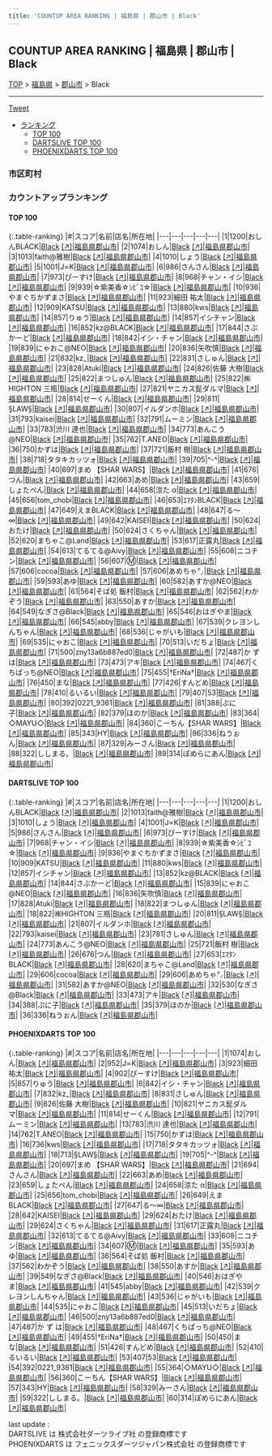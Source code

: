 ```yaml
---
title: 'COUNTUP AREA RANKING | 福島県 | 郡山市 | Black'
---
```

## COUNTUP AREA RANKING | 福島県 | 郡山市 | Black

[TOP](/darts/rank/) > [福島県](/darts/rank/福島県/) > [郡山市](/darts/rank/福島県/郡山市/) > Black

___

<a href="https://twitter.com/share?ref_src=twsrc%5Etfw" data-text="COUNTUP AREA RANKING | 福島県郡山市Black" class="twitter-share-button" data-hashtags="DARTSLIVE,PHOENIXDARTS,darts,ダーツ" data-show-count="false">Tweet</a>

* [ランキング](#カウントアップランキング)
    * [TOP 100](#top-100)
    * [DARTSLIVE TOP 100](#dartslive-top-100)
    * [PHOENIXDARTS TOP 100](#phoenixdarts-top-100)

### 市区町村

<ul>

</ul>

### カウントアップランキング

#### TOP 100



{:.table-ranking}
|#|スコア|名前|店名|所在地|
|---|---|---|---|---|
|1|1200|<span class="rank-name-dl">おしんBLACK</span>|<a href="/darts/rank/shops/2e30e6fa128e9e860d9b047a20a7ba1e.html">Black</a> <a href="https://search.dartslive.com/jp/shop/2e30e6fa128e9e860d9b047a20a7ba1e">[↗]</a>|<a href="/darts/rank/福島県/郡山市">福島県郡山市</a>|
|2|1074|<span class="rank-name-pd">おしん</span>|<a href="/darts/rank/shops/93611.html">Black</a> <a href="https://vs.phoenixdarts.com/jp/shop/shopDetailInfo/s_93611?s_seq=93611">[↗]</a>|<a href="/darts/rank/福島県/郡山市">福島県郡山市</a>|
|3|1013|<span class="rank-name-dl">faith@雅樹</span>|<a href="/darts/rank/shops/2e30e6fa128e9e860d9b047a20a7ba1e.html">Black</a> <a href="https://search.dartslive.com/jp/shop/2e30e6fa128e9e860d9b047a20a7ba1e">[↗]</a>|<a href="/darts/rank/福島県/郡山市">福島県郡山市</a>|
|4|1010|<span class="rank-name-dl">しょう</span>|<a href="/darts/rank/shops/2e30e6fa128e9e860d9b047a20a7ba1e.html">Black</a> <a href="https://search.dartslive.com/jp/shop/2e30e6fa128e9e860d9b047a20a7ba1e">[↗]</a>|<a href="/darts/rank/福島県/郡山市">福島県郡山市</a>|
|5|1001|<span class="rank-name-dl">J∝K</span>|<a href="/darts/rank/shops/2e30e6fa128e9e860d9b047a20a7ba1e.html">Black</a> <a href="https://search.dartslive.com/jp/shop/2e30e6fa128e9e860d9b047a20a7ba1e">[↗]</a>|<a href="/darts/rank/福島県/郡山市">福島県郡山市</a>|
|6|986|<span class="rank-name-dl">さんさん</span>|<a href="/darts/rank/shops/2e30e6fa128e9e860d9b047a20a7ba1e.html">Black</a> <a href="https://search.dartslive.com/jp/shop/2e30e6fa128e9e860d9b047a20a7ba1e">[↗]</a>|<a href="/darts/rank/福島県/郡山市">福島県郡山市</a>|
|7|973|<span class="rank-name-dl">ぴーすけ</span>|<a href="/darts/rank/shops/2e30e6fa128e9e860d9b047a20a7ba1e.html">Black</a> <a href="https://search.dartslive.com/jp/shop/2e30e6fa128e9e860d9b047a20a7ba1e">[↗]</a>|<a href="/darts/rank/福島県/郡山市">福島県郡山市</a>|
|8|968|<span class="rank-name-dl">チャン・イシ</span>|<a href="/darts/rank/shops/2e30e6fa128e9e860d9b047a20a7ba1e.html">Black</a> <a href="https://search.dartslive.com/jp/shop/2e30e6fa128e9e860d9b047a20a7ba1e">[↗]</a>|<a href="/darts/rank/福島県/郡山市">福島県郡山市</a>|
|9|939|<span class="rank-name-dl">☆紫美香☆ｼﾋﾞｺ☆</span>|<a href="/darts/rank/shops/2e30e6fa128e9e860d9b047a20a7ba1e.html">Black</a> <a href="https://search.dartslive.com/jp/shop/2e30e6fa128e9e860d9b047a20a7ba1e">[↗]</a>|<a href="/darts/rank/福島県/郡山市">福島県郡山市</a>|
|10|936|<span class="rank-name-dl">やまぐちかずまさ</span>|<a href="/darts/rank/shops/2e30e6fa128e9e860d9b047a20a7ba1e.html">Black</a> <a href="https://search.dartslive.com/jp/shop/2e30e6fa128e9e860d9b047a20a7ba1e">[↗]</a>|<a href="/darts/rank/福島県/郡山市">福島県郡山市</a>|
|11|923|<span class="rank-name-pd"><span class="pro-icon-pd"></span>細田 祐太</span>|<a href="/darts/rank/shops/93611.html">Black</a> <a href="https://vs.phoenixdarts.com/jp/shop/shopDetailInfo/s_93611?s_seq=93611">[↗]</a>|<a href="/darts/rank/福島県/郡山市">福島県郡山市</a>|
|12|909|<span class="rank-name-dl">KATSU</span>|<a href="/darts/rank/shops/2e30e6fa128e9e860d9b047a20a7ba1e.html">Black</a> <a href="https://search.dartslive.com/jp/shop/2e30e6fa128e9e860d9b047a20a7ba1e">[↗]</a>|<a href="/darts/rank/福島県/郡山市">福島県郡山市</a>|
|13|880|<span class="rank-name-dl">kws</span>|<a href="/darts/rank/shops/2e30e6fa128e9e860d9b047a20a7ba1e.html">Black</a> <a href="https://search.dartslive.com/jp/shop/2e30e6fa128e9e860d9b047a20a7ba1e">[↗]</a>|<a href="/darts/rank/福島県/郡山市">福島県郡山市</a>|
|14|857|<span class="rank-name-pd">りゅう</span>|<a href="/darts/rank/shops/93611.html">Black</a> <a href="https://vs.phoenixdarts.com/jp/shop/shopDetailInfo/s_93611?s_seq=93611">[↗]</a>|<a href="/darts/rank/福島県/郡山市">福島県郡山市</a>|
|14|857|<span class="rank-name-dl">イシチャン</span>|<a href="/darts/rank/shops/2e30e6fa128e9e860d9b047a20a7ba1e.html">Black</a> <a href="https://search.dartslive.com/jp/shop/2e30e6fa128e9e860d9b047a20a7ba1e">[↗]</a>|<a href="/darts/rank/福島県/郡山市">福島県郡山市</a>|
|16|852|<span class="rank-name-dl">kz@BLACK</span>|<a href="/darts/rank/shops/2e30e6fa128e9e860d9b047a20a7ba1e.html">Black</a> <a href="https://search.dartslive.com/jp/shop/2e30e6fa128e9e860d9b047a20a7ba1e">[↗]</a>|<a href="/darts/rank/福島県/郡山市">福島県郡山市</a>|
|17|844|<span class="rank-name-dl">さぶかーど</span>|<a href="/darts/rank/shops/2e30e6fa128e9e860d9b047a20a7ba1e.html">Black</a> <a href="https://search.dartslive.com/jp/shop/2e30e6fa128e9e860d9b047a20a7ba1e">[↗]</a>|<a href="/darts/rank/福島県/郡山市">福島県郡山市</a>|
|18|842|<span class="rank-name-pd">イシ・チャン</span>|<a href="/darts/rank/shops/93611.html">Black</a> <a href="https://vs.phoenixdarts.com/jp/shop/shopDetailInfo/s_93611?s_seq=93611">[↗]</a>|<a href="/darts/rank/福島県/郡山市">福島県郡山市</a>|
|19|839|<span class="rank-name-dl">にゃおこ@NEO</span>|<a href="/darts/rank/shops/2e30e6fa128e9e860d9b047a20a7ba1e.html">Black</a> <a href="https://search.dartslive.com/jp/shop/2e30e6fa128e9e860d9b047a20a7ba1e">[↗]</a>|<a href="/darts/rank/福島県/郡山市">福島県郡山市</a>|
|20|836|<span class="rank-name-dl">矢吹慎</span>|<a href="/darts/rank/shops/2e30e6fa128e9e860d9b047a20a7ba1e.html">Black</a> <a href="https://search.dartslive.com/jp/shop/2e30e6fa128e9e860d9b047a20a7ba1e">[↗]</a>|<a href="/darts/rank/福島県/郡山市">福島県郡山市</a>|
|21|832|<span class="rank-name-pd">kz_</span>|<a href="/darts/rank/shops/93611.html">Black</a> <a href="https://vs.phoenixdarts.com/jp/shop/shopDetailInfo/s_93611?s_seq=93611">[↗]</a>|<a href="/darts/rank/福島県/郡山市">福島県郡山市</a>|
|22|831|<span class="rank-name-pd">さしゅん</span>|<a href="/darts/rank/shops/93611.html">Black</a> <a href="https://vs.phoenixdarts.com/jp/shop/shopDetailInfo/s_93611?s_seq=93611">[↗]</a>|<a href="/darts/rank/福島県/郡山市">福島県郡山市</a>|
|23|828|<span class="rank-name-dl">Atuki</span>|<a href="/darts/rank/shops/2e30e6fa128e9e860d9b047a20a7ba1e.html">Black</a> <a href="https://search.dartslive.com/jp/shop/2e30e6fa128e9e860d9b047a20a7ba1e">[↗]</a>|<a href="/darts/rank/福島県/郡山市">福島県郡山市</a>|
|24|826|<span class="rank-name-pd"><span class="pro-icon-pd"></span>佐藤 大樹</span>|<a href="/darts/rank/shops/93611.html">Black</a> <a href="https://vs.phoenixdarts.com/jp/shop/shopDetailInfo/s_93611?s_seq=93611">[↗]</a>|<a href="/darts/rank/福島県/郡山市">福島県郡山市</a>|
|25|822|<span class="rank-name-dl">まつしゅん</span>|<a href="/darts/rank/shops/2e30e6fa128e9e860d9b047a20a7ba1e.html">Black</a> <a href="https://search.dartslive.com/jp/shop/2e30e6fa128e9e860d9b047a20a7ba1e">[↗]</a>|<a href="/darts/rank/福島県/郡山市">福島県郡山市</a>|
|25|822|<span class="rank-name-dl">㈱HIGHTON 三瓶</span>|<a href="/darts/rank/shops/2e30e6fa128e9e860d9b047a20a7ba1e.html">Black</a> <a href="https://search.dartslive.com/jp/shop/2e30e6fa128e9e860d9b047a20a7ba1e">[↗]</a>|<a href="/darts/rank/福島県/郡山市">福島県郡山市</a>|
|27|821|<span class="rank-name-pd">ヤニカス髭ダルマ</span>|<a href="/darts/rank/shops/93611.html">Black</a> <a href="https://vs.phoenixdarts.com/jp/shop/shopDetailInfo/s_93611?s_seq=93611">[↗]</a>|<a href="/darts/rank/福島県/郡山市">福島県郡山市</a>|
|28|814|<span class="rank-name-pd">せーくん</span>|<a href="/darts/rank/shops/93611.html">Black</a> <a href="https://vs.phoenixdarts.com/jp/shop/shopDetailInfo/s_93611?s_seq=93611">[↗]</a>|<a href="/darts/rank/福島県/郡山市">福島県郡山市</a>|
|29|811|<span class="rank-name-dl">§LAW§</span>|<a href="/darts/rank/shops/2e30e6fa128e9e860d9b047a20a7ba1e.html">Black</a> <a href="https://search.dartslive.com/jp/shop/2e30e6fa128e9e860d9b047a20a7ba1e">[↗]</a>|<a href="/darts/rank/福島県/郡山市">福島県郡山市</a>|
|30|807|<span class="rank-name-dl">イルダンホ</span>|<a href="/darts/rank/shops/2e30e6fa128e9e860d9b047a20a7ba1e.html">Black</a> <a href="https://search.dartslive.com/jp/shop/2e30e6fa128e9e860d9b047a20a7ba1e">[↗]</a>|<a href="/darts/rank/福島県/郡山市">福島県郡山市</a>|
|31|793|<span class="rank-name-dl">kaisei</span>|<a href="/darts/rank/shops/2e30e6fa128e9e860d9b047a20a7ba1e.html">Black</a> <a href="https://search.dartslive.com/jp/shop/2e30e6fa128e9e860d9b047a20a7ba1e">[↗]</a>|<a href="/darts/rank/福島県/郡山市">福島県郡山市</a>|
|32|791|<span class="rank-name-pd">ムーミン</span>|<a href="/darts/rank/shops/93611.html">Black</a> <a href="https://vs.phoenixdarts.com/jp/shop/shopDetailInfo/s_93611?s_seq=93611">[↗]</a>|<a href="/darts/rank/福島県/郡山市">福島県郡山市</a>|
|33|783|<span class="rank-name-pd"><span class="pro-icon-pd"></span>渋川 達也</span>|<a href="/darts/rank/shops/93611.html">Black</a> <a href="https://vs.phoenixdarts.com/jp/shop/shopDetailInfo/s_93611?s_seq=93611">[↗]</a>|<a href="/darts/rank/福島県/郡山市">福島県郡山市</a>|
|34|773|<span class="rank-name-dl">あんこう@NEO</span>|<a href="/darts/rank/shops/2e30e6fa128e9e860d9b047a20a7ba1e.html">Black</a> <a href="https://search.dartslive.com/jp/shop/2e30e6fa128e9e860d9b047a20a7ba1e">[↗]</a>|<a href="/darts/rank/福島県/郡山市">福島県郡山市</a>|
|35|762|<span class="rank-name-pd">T.ANEO</span>|<a href="/darts/rank/shops/93611.html">Black</a> <a href="https://vs.phoenixdarts.com/jp/shop/shopDetailInfo/s_93611?s_seq=93611">[↗]</a>|<a href="/darts/rank/福島県/郡山市">福島県郡山市</a>|
|36|750|<span class="rank-name-pd">かずは</span>|<a href="/darts/rank/shops/93611.html">Black</a> <a href="https://vs.phoenixdarts.com/jp/shop/shopDetailInfo/s_93611?s_seq=93611">[↗]</a>|<a href="/darts/rank/福島県/郡山市">福島県郡山市</a>|
|37|721|<span class="rank-name-dl">飯村 樹</span>|<a href="/darts/rank/shops/2e30e6fa128e9e860d9b047a20a7ba1e.html">Black</a> <a href="https://search.dartslive.com/jp/shop/2e30e6fa128e9e860d9b047a20a7ba1e">[↗]</a>|<a href="/darts/rank/福島県/郡山市">福島県郡山市</a>|
|38|718|<span class="rank-name-pd">タタキカッツォ</span>|<a href="/darts/rank/shops/93611.html">Black</a> <a href="https://vs.phoenixdarts.com/jp/shop/shopDetailInfo/s_93611?s_seq=93611">[↗]</a>|<a href="/darts/rank/福島県/郡山市">福島県郡山市</a>|
|39|705|<span class="rank-name-pd">^-^</span>|<a href="/darts/rank/shops/93611.html">Black</a> <a href="https://vs.phoenixdarts.com/jp/shop/shopDetailInfo/s_93611?s_seq=93611">[↗]</a>|<a href="/darts/rank/福島県/郡山市">福島県郡山市</a>|
|40|697|<span class="rank-name-pd">まめ 【SHAR WARS】</span>|<a href="/darts/rank/shops/93611.html">Black</a> <a href="https://vs.phoenixdarts.com/jp/shop/shopDetailInfo/s_93611?s_seq=93611">[↗]</a>|<a href="/darts/rank/福島県/郡山市">福島県郡山市</a>|
|41|676|<span class="rank-name-dl">つん</span>|<a href="/darts/rank/shops/2e30e6fa128e9e860d9b047a20a7ba1e.html">Black</a> <a href="https://search.dartslive.com/jp/shop/2e30e6fa128e9e860d9b047a20a7ba1e">[↗]</a>|<a href="/darts/rank/福島県/郡山市">福島県郡山市</a>|
|42|663|<span class="rank-name-pd">あめ</span>|<a href="/darts/rank/shops/93611.html">Black</a> <a href="https://vs.phoenixdarts.com/jp/shop/shopDetailInfo/s_93611?s_seq=93611">[↗]</a>|<a href="/darts/rank/福島県/郡山市">福島県郡山市</a>|
|43|659|<span class="rank-name-pd">しょたぺん</span>|<a href="/darts/rank/shops/93611.html">Black</a> <a href="https://vs.phoenixdarts.com/jp/shop/shopDetailInfo/s_93611?s_seq=93611">[↗]</a>|<a href="/darts/rank/福島県/郡山市">福島県郡山市</a>|
|44|658|<span class="rank-name-pd">涼た α</span>|<a href="/darts/rank/shops/93611.html">Black</a> <a href="https://vs.phoenixdarts.com/jp/shop/shopDetailInfo/s_93611?s_seq=93611">[↗]</a>|<a href="/darts/rank/福島県/郡山市">福島県郡山市</a>|
|45|656|<span class="rank-name-pd">tom_chobi</span>|<a href="/darts/rank/shops/93611.html">Black</a> <a href="https://vs.phoenixdarts.com/jp/shop/shopDetailInfo/s_93611?s_seq=93611">[↗]</a>|<a href="/darts/rank/福島県/郡山市">福島県郡山市</a>|
|46|653|<span class="rank-name-dl">ｴﾏﾀﾝBLACK</span>|<a href="/darts/rank/shops/2e30e6fa128e9e860d9b047a20a7ba1e.html">Black</a> <a href="https://search.dartslive.com/jp/shop/2e30e6fa128e9e860d9b047a20a7ba1e">[↗]</a>|<a href="/darts/rank/福島県/郡山市">福島県郡山市</a>|
|47|649|<span class="rank-name-pd">えまBLACK</span>|<a href="/darts/rank/shops/93611.html">Black</a> <a href="https://vs.phoenixdarts.com/jp/shop/shopDetailInfo/s_93611?s_seq=93611">[↗]</a>|<a href="/darts/rank/福島県/郡山市">福島県郡山市</a>|
|48|647|<span class="rank-name-pd">る～∞</span>|<a href="/darts/rank/shops/93611.html">Black</a> <a href="https://vs.phoenixdarts.com/jp/shop/shopDetailInfo/s_93611?s_seq=93611">[↗]</a>|<a href="/darts/rank/福島県/郡山市">福島県郡山市</a>|
|49|642|<span class="rank-name-pd">KAISEI</span>|<a href="/darts/rank/shops/93611.html">Black</a> <a href="https://vs.phoenixdarts.com/jp/shop/shopDetailInfo/s_93611?s_seq=93611">[↗]</a>|<a href="/darts/rank/福島県/郡山市">福島県郡山市</a>|
|50|624|<span class="rank-name-pd">おたけ</span>|<a href="/darts/rank/shops/93611.html">Black</a> <a href="https://vs.phoenixdarts.com/jp/shop/shopDetailInfo/s_93611?s_seq=93611">[↗]</a>|<a href="/darts/rank/福島県/郡山市">福島県郡山市</a>|
|50|624|<span class="rank-name-pd">さくちゃん</span>|<a href="/darts/rank/shops/93611.html">Black</a> <a href="https://vs.phoenixdarts.com/jp/shop/shopDetailInfo/s_93611?s_seq=93611">[↗]</a>|<a href="/darts/rank/福島県/郡山市">福島県郡山市</a>|
|52|620|<span class="rank-name-dl">まちゃこ@Land</span>|<a href="/darts/rank/shops/2e30e6fa128e9e860d9b047a20a7ba1e.html">Black</a> <a href="https://search.dartslive.com/jp/shop/2e30e6fa128e9e860d9b047a20a7ba1e">[↗]</a>|<a href="/darts/rank/福島県/郡山市">福島県郡山市</a>|
|53|617|<span class="rank-name-pd">正露丸</span>|<a href="/darts/rank/shops/93611.html">Black</a> <a href="https://vs.phoenixdarts.com/jp/shop/shopDetailInfo/s_93611?s_seq=93611">[↗]</a>|<a href="/darts/rank/福島県/郡山市">福島県郡山市</a>|
|54|613|<span class="rank-name-pd">てるてる@Aivy</span>|<a href="/darts/rank/shops/93611.html">Black</a> <a href="https://vs.phoenixdarts.com/jp/shop/shopDetailInfo/s_93611?s_seq=93611">[↗]</a>|<a href="/darts/rank/福島県/郡山市">福島県郡山市</a>|
|55|608|<span class="rank-name-pd">ニコチン</span>|<a href="/darts/rank/shops/93611.html">Black</a> <a href="https://vs.phoenixdarts.com/jp/shop/shopDetailInfo/s_93611?s_seq=93611">[↗]</a>|<a href="/darts/rank/福島県/郡山市">福島県郡山市</a>|
|56|607|<span class="rank-name-pd">Ⓜ︎</span>|<a href="/darts/rank/shops/93611.html">Black</a> <a href="https://vs.phoenixdarts.com/jp/shop/shopDetailInfo/s_93611?s_seq=93611">[↗]</a>|<a href="/darts/rank/福島県/郡山市">福島県郡山市</a>|
|57|606|<span class="rank-name-dl">cocoa</span>|<a href="/darts/rank/shops/2e30e6fa128e9e860d9b047a20a7ba1e.html">Black</a> <a href="https://search.dartslive.com/jp/shop/2e30e6fa128e9e860d9b047a20a7ba1e">[↗]</a>|<a href="/darts/rank/福島県/郡山市">福島県郡山市</a>|
|57|606|<span class="rank-name-dl">あめちゃ㌨</span>|<a href="/darts/rank/shops/2e30e6fa128e9e860d9b047a20a7ba1e.html">Black</a> <a href="https://search.dartslive.com/jp/shop/2e30e6fa128e9e860d9b047a20a7ba1e">[↗]</a>|<a href="/darts/rank/福島県/郡山市">福島県郡山市</a>|
|59|593|<span class="rank-name-pd">あゆ</span>|<a href="/darts/rank/shops/93611.html">Black</a> <a href="https://vs.phoenixdarts.com/jp/shop/shopDetailInfo/s_93611?s_seq=93611">[↗]</a>|<a href="/darts/rank/福島県/郡山市">福島県郡山市</a>|
|60|582|<span class="rank-name-dl">あすか@NEO</span>|<a href="/darts/rank/shops/2e30e6fa128e9e860d9b047a20a7ba1e.html">Black</a> <a href="https://search.dartslive.com/jp/shop/2e30e6fa128e9e860d9b047a20a7ba1e">[↗]</a>|<a href="/darts/rank/福島県/郡山市">福島県郡山市</a>|
|61|564|<span class="rank-name-pd">そば処 飯村</span>|<a href="/darts/rank/shops/93611.html">Black</a> <a href="https://vs.phoenixdarts.com/jp/shop/shopDetailInfo/s_93611?s_seq=93611">[↗]</a>|<a href="/darts/rank/福島県/郡山市">福島県郡山市</a>|
|62|562|<span class="rank-name-pd">わかぞう</span>|<a href="/darts/rank/shops/93611.html">Black</a> <a href="https://vs.phoenixdarts.com/jp/shop/shopDetailInfo/s_93611?s_seq=93611">[↗]</a>|<a href="/darts/rank/福島県/郡山市">福島県郡山市</a>|
|63|550|<span class="rank-name-pd">あすか</span>|<a href="/darts/rank/shops/93611.html">Black</a> <a href="https://vs.phoenixdarts.com/jp/shop/shopDetailInfo/s_93611?s_seq=93611">[↗]</a>|<a href="/darts/rank/福島県/郡山市">福島県郡山市</a>|
|64|549|<span class="rank-name-pd">なぎさ@Black</span>|<a href="/darts/rank/shops/93611.html">Black</a> <a href="https://vs.phoenixdarts.com/jp/shop/shopDetailInfo/s_93611?s_seq=93611">[↗]</a>|<a href="/darts/rank/福島県/郡山市">福島県郡山市</a>|
|65|546|<span class="rank-name-pd">おはぎやま</span>|<a href="/darts/rank/shops/93611.html">Black</a> <a href="https://vs.phoenixdarts.com/jp/shop/shopDetailInfo/s_93611?s_seq=93611">[↗]</a>|<a href="/darts/rank/福島県/郡山市">福島県郡山市</a>|
|66|545|<span class="rank-name-pd">abby</span>|<a href="/darts/rank/shops/93611.html">Black</a> <a href="https://vs.phoenixdarts.com/jp/shop/shopDetailInfo/s_93611?s_seq=93611">[↗]</a>|<a href="/darts/rank/福島県/郡山市">福島県郡山市</a>|
|67|539|<span class="rank-name-pd">クレヨンしんちゃん</span>|<a href="/darts/rank/shops/93611.html">Black</a> <a href="https://vs.phoenixdarts.com/jp/shop/shopDetailInfo/s_93611?s_seq=93611">[↗]</a>|<a href="/darts/rank/福島県/郡山市">福島県郡山市</a>|
|68|536|<span class="rank-name-pd">じゃがいも</span>|<a href="/darts/rank/shops/93611.html">Black</a> <a href="https://vs.phoenixdarts.com/jp/shop/shopDetailInfo/s_93611?s_seq=93611">[↗]</a>|<a href="/darts/rank/福島県/郡山市">福島県郡山市</a>|
|69|535|<span class="rank-name-pd">にゃおこ</span>|<a href="/darts/rank/shops/93611.html">Black</a> <a href="https://vs.phoenixdarts.com/jp/shop/shopDetailInfo/s_93611?s_seq=93611">[↗]</a>|<a href="/darts/rank/福島県/郡山市">福島県郡山市</a>|
|70|513|<span class="rank-name-pd">いだちょ</span>|<a href="/darts/rank/shops/93611.html">Black</a> <a href="https://vs.phoenixdarts.com/jp/shop/shopDetailInfo/s_93611?s_seq=93611">[↗]</a>|<a href="/darts/rank/福島県/郡山市">福島県郡山市</a>|
|71|500|<span class="rank-name-pd">zny13a6b887ed0</span>|<a href="/darts/rank/shops/93611.html">Black</a> <a href="https://vs.phoenixdarts.com/jp/shop/shopDetailInfo/s_93611?s_seq=93611">[↗]</a>|<a href="/darts/rank/福島県/郡山市">福島県郡山市</a>|
|72|487|<span class="rank-name-pd">か ず は</span>|<a href="/darts/rank/shops/93611.html">Black</a> <a href="https://vs.phoenixdarts.com/jp/shop/shopDetailInfo/s_93611?s_seq=93611">[↗]</a>|<a href="/darts/rank/福島県/郡山市">福島県郡山市</a>|
|73|473|<span class="rank-name-dl">アキ</span>|<a href="/darts/rank/shops/2e30e6fa128e9e860d9b047a20a7ba1e.html">Black</a> <a href="https://search.dartslive.com/jp/shop/2e30e6fa128e9e860d9b047a20a7ba1e">[↗]</a>|<a href="/darts/rank/福島県/郡山市">福島県郡山市</a>|
|74|467|<span class="rank-name-pd">くちぱっち@NEO</span>|<a href="/darts/rank/shops/93611.html">Black</a> <a href="https://vs.phoenixdarts.com/jp/shop/shopDetailInfo/s_93611?s_seq=93611">[↗]</a>|<a href="/darts/rank/福島県/郡山市">福島県郡山市</a>|
|75|455|<span class="rank-name-pd">†EriNa†</span>|<a href="/darts/rank/shops/93611.html">Black</a> <a href="https://vs.phoenixdarts.com/jp/shop/shopDetailInfo/s_93611?s_seq=93611">[↗]</a>|<a href="/darts/rank/福島県/郡山市">福島県郡山市</a>|
|76|450|<span class="rank-name-pd">まな</span>|<a href="/darts/rank/shops/93611.html">Black</a> <a href="https://vs.phoenixdarts.com/jp/shop/shopDetailInfo/s_93611?s_seq=93611">[↗]</a>|<a href="/darts/rank/福島県/郡山市">福島県郡山市</a>|
|77|426|<span class="rank-name-pd">すんどめ</span>|<a href="/darts/rank/shops/93611.html">Black</a> <a href="https://vs.phoenixdarts.com/jp/shop/shopDetailInfo/s_93611?s_seq=93611">[↗]</a>|<a href="/darts/rank/福島県/郡山市">福島県郡山市</a>|
|78|410|<span class="rank-name-pd">るいるい</span>|<a href="/darts/rank/shops/93611.html">Black</a> <a href="https://vs.phoenixdarts.com/jp/shop/shopDetailInfo/s_93611?s_seq=93611">[↗]</a>|<a href="/darts/rank/福島県/郡山市">福島県郡山市</a>|
|79|407|<span class="rank-name-pd">53</span>|<a href="/darts/rank/shops/93611.html">Black</a> <a href="https://vs.phoenixdarts.com/jp/shop/shopDetailInfo/s_93611?s_seq=93611">[↗]</a>|<a href="/darts/rank/福島県/郡山市">福島県郡山市</a>|
|80|392|<span class="rank-name-pd">0221_9361</span>|<a href="/darts/rank/shops/93611.html">Black</a> <a href="https://vs.phoenixdarts.com/jp/shop/shopDetailInfo/s_93611?s_seq=93611">[↗]</a>|<a href="/darts/rank/福島県/郡山市">福島県郡山市</a>|
|81|388|<span class="rank-name-dl">ぷに子</span>|<a href="/darts/rank/shops/2e30e6fa128e9e860d9b047a20a7ba1e.html">Black</a> <a href="https://search.dartslive.com/jp/shop/2e30e6fa128e9e860d9b047a20a7ba1e">[↗]</a>|<a href="/darts/rank/福島県/郡山市">福島県郡山市</a>|
|82|379|<span class="rank-name-dl">ほのか</span>|<a href="/darts/rank/shops/2e30e6fa128e9e860d9b047a20a7ba1e.html">Black</a> <a href="https://search.dartslive.com/jp/shop/2e30e6fa128e9e860d9b047a20a7ba1e">[↗]</a>|<a href="/darts/rank/福島県/郡山市">福島県郡山市</a>|
|83|364|<span class="rank-name-pd">◇MAYU◇</span>|<a href="/darts/rank/shops/93611.html">Black</a> <a href="https://vs.phoenixdarts.com/jp/shop/shopDetailInfo/s_93611?s_seq=93611">[↗]</a>|<a href="/darts/rank/福島県/郡山市">福島県郡山市</a>|
|84|360|<span class="rank-name-pd">こーちん【SHAR WARS】</span>|<a href="/darts/rank/shops/93611.html">Black</a> <a href="https://vs.phoenixdarts.com/jp/shop/shopDetailInfo/s_93611?s_seq=93611">[↗]</a>|<a href="/darts/rank/福島県/郡山市">福島県郡山市</a>|
|85|343|<span class="rank-name-pd">HY</span>|<a href="/darts/rank/shops/93611.html">Black</a> <a href="https://vs.phoenixdarts.com/jp/shop/shopDetailInfo/s_93611?s_seq=93611">[↗]</a>|<a href="/darts/rank/福島県/郡山市">福島県郡山市</a>|
|86|336|<span class="rank-name-dl">ねうぉん</span>|<a href="/darts/rank/shops/2e30e6fa128e9e860d9b047a20a7ba1e.html">Black</a> <a href="https://search.dartslive.com/jp/shop/2e30e6fa128e9e860d9b047a20a7ba1e">[↗]</a>|<a href="/darts/rank/福島県/郡山市">福島県郡山市</a>|
|87|329|<span class="rank-name-pd">みーさん</span>|<a href="/darts/rank/shops/93611.html">Black</a> <a href="https://vs.phoenixdarts.com/jp/shop/shopDetailInfo/s_93611?s_seq=93611">[↗]</a>|<a href="/darts/rank/福島県/郡山市">福島県郡山市</a>|
|88|322|<span class="rank-name-pd">ししまる。</span>|<a href="/darts/rank/shops/93611.html">Black</a> <a href="https://vs.phoenixdarts.com/jp/shop/shopDetailInfo/s_93611?s_seq=93611">[↗]</a>|<a href="/darts/rank/福島県/郡山市">福島県郡山市</a>|
|89|314|<span class="rank-name-pd">ぽめらにあん</span>|<a href="/darts/rank/shops/93611.html">Black</a> <a href="https://vs.phoenixdarts.com/jp/shop/shopDetailInfo/s_93611?s_seq=93611">[↗]</a>|<a href="/darts/rank/福島県/郡山市">福島県郡山市</a>|


#### DARTSLIVE TOP 100



{:.table-ranking}
|#|スコア|名前|店名|所在地|
|---|---|---|---|---|
|1|1200|<span class="rank-name-dl">おしんBLACK</span>|<a href="/darts/rank/shops/2e30e6fa128e9e860d9b047a20a7ba1e.html">Black</a> <a href="https://search.dartslive.com/jp/shop/2e30e6fa128e9e860d9b047a20a7ba1e">[↗]</a>|<a href="/darts/rank/福島県/郡山市">福島県郡山市</a>|
|2|1013|<span class="rank-name-dl">faith@雅樹</span>|<a href="/darts/rank/shops/2e30e6fa128e9e860d9b047a20a7ba1e.html">Black</a> <a href="https://search.dartslive.com/jp/shop/2e30e6fa128e9e860d9b047a20a7ba1e">[↗]</a>|<a href="/darts/rank/福島県/郡山市">福島県郡山市</a>|
|3|1010|<span class="rank-name-dl">しょう</span>|<a href="/darts/rank/shops/2e30e6fa128e9e860d9b047a20a7ba1e.html">Black</a> <a href="https://search.dartslive.com/jp/shop/2e30e6fa128e9e860d9b047a20a7ba1e">[↗]</a>|<a href="/darts/rank/福島県/郡山市">福島県郡山市</a>|
|4|1001|<span class="rank-name-dl">J∝K</span>|<a href="/darts/rank/shops/2e30e6fa128e9e860d9b047a20a7ba1e.html">Black</a> <a href="https://search.dartslive.com/jp/shop/2e30e6fa128e9e860d9b047a20a7ba1e">[↗]</a>|<a href="/darts/rank/福島県/郡山市">福島県郡山市</a>|
|5|986|<span class="rank-name-dl">さんさん</span>|<a href="/darts/rank/shops/2e30e6fa128e9e860d9b047a20a7ba1e.html">Black</a> <a href="https://search.dartslive.com/jp/shop/2e30e6fa128e9e860d9b047a20a7ba1e">[↗]</a>|<a href="/darts/rank/福島県/郡山市">福島県郡山市</a>|
|6|973|<span class="rank-name-dl">ぴーすけ</span>|<a href="/darts/rank/shops/2e30e6fa128e9e860d9b047a20a7ba1e.html">Black</a> <a href="https://search.dartslive.com/jp/shop/2e30e6fa128e9e860d9b047a20a7ba1e">[↗]</a>|<a href="/darts/rank/福島県/郡山市">福島県郡山市</a>|
|7|968|<span class="rank-name-dl">チャン・イシ</span>|<a href="/darts/rank/shops/2e30e6fa128e9e860d9b047a20a7ba1e.html">Black</a> <a href="https://search.dartslive.com/jp/shop/2e30e6fa128e9e860d9b047a20a7ba1e">[↗]</a>|<a href="/darts/rank/福島県/郡山市">福島県郡山市</a>|
|8|939|<span class="rank-name-dl">☆紫美香☆ｼﾋﾞｺ☆</span>|<a href="/darts/rank/shops/2e30e6fa128e9e860d9b047a20a7ba1e.html">Black</a> <a href="https://search.dartslive.com/jp/shop/2e30e6fa128e9e860d9b047a20a7ba1e">[↗]</a>|<a href="/darts/rank/福島県/郡山市">福島県郡山市</a>|
|9|936|<span class="rank-name-dl">やまぐちかずまさ</span>|<a href="/darts/rank/shops/2e30e6fa128e9e860d9b047a20a7ba1e.html">Black</a> <a href="https://search.dartslive.com/jp/shop/2e30e6fa128e9e860d9b047a20a7ba1e">[↗]</a>|<a href="/darts/rank/福島県/郡山市">福島県郡山市</a>|
|10|909|<span class="rank-name-dl">KATSU</span>|<a href="/darts/rank/shops/2e30e6fa128e9e860d9b047a20a7ba1e.html">Black</a> <a href="https://search.dartslive.com/jp/shop/2e30e6fa128e9e860d9b047a20a7ba1e">[↗]</a>|<a href="/darts/rank/福島県/郡山市">福島県郡山市</a>|
|11|880|<span class="rank-name-dl">kws</span>|<a href="/darts/rank/shops/2e30e6fa128e9e860d9b047a20a7ba1e.html">Black</a> <a href="https://search.dartslive.com/jp/shop/2e30e6fa128e9e860d9b047a20a7ba1e">[↗]</a>|<a href="/darts/rank/福島県/郡山市">福島県郡山市</a>|
|12|857|<span class="rank-name-dl">イシチャン</span>|<a href="/darts/rank/shops/2e30e6fa128e9e860d9b047a20a7ba1e.html">Black</a> <a href="https://search.dartslive.com/jp/shop/2e30e6fa128e9e860d9b047a20a7ba1e">[↗]</a>|<a href="/darts/rank/福島県/郡山市">福島県郡山市</a>|
|13|852|<span class="rank-name-dl">kz@BLACK</span>|<a href="/darts/rank/shops/2e30e6fa128e9e860d9b047a20a7ba1e.html">Black</a> <a href="https://search.dartslive.com/jp/shop/2e30e6fa128e9e860d9b047a20a7ba1e">[↗]</a>|<a href="/darts/rank/福島県/郡山市">福島県郡山市</a>|
|14|844|<span class="rank-name-dl">さぶかーど</span>|<a href="/darts/rank/shops/2e30e6fa128e9e860d9b047a20a7ba1e.html">Black</a> <a href="https://search.dartslive.com/jp/shop/2e30e6fa128e9e860d9b047a20a7ba1e">[↗]</a>|<a href="/darts/rank/福島県/郡山市">福島県郡山市</a>|
|15|839|<span class="rank-name-dl">にゃおこ@NEO</span>|<a href="/darts/rank/shops/2e30e6fa128e9e860d9b047a20a7ba1e.html">Black</a> <a href="https://search.dartslive.com/jp/shop/2e30e6fa128e9e860d9b047a20a7ba1e">[↗]</a>|<a href="/darts/rank/福島県/郡山市">福島県郡山市</a>|
|16|836|<span class="rank-name-dl">矢吹慎</span>|<a href="/darts/rank/shops/2e30e6fa128e9e860d9b047a20a7ba1e.html">Black</a> <a href="https://search.dartslive.com/jp/shop/2e30e6fa128e9e860d9b047a20a7ba1e">[↗]</a>|<a href="/darts/rank/福島県/郡山市">福島県郡山市</a>|
|17|828|<span class="rank-name-dl">Atuki</span>|<a href="/darts/rank/shops/2e30e6fa128e9e860d9b047a20a7ba1e.html">Black</a> <a href="https://search.dartslive.com/jp/shop/2e30e6fa128e9e860d9b047a20a7ba1e">[↗]</a>|<a href="/darts/rank/福島県/郡山市">福島県郡山市</a>|
|18|822|<span class="rank-name-dl">まつしゅん</span>|<a href="/darts/rank/shops/2e30e6fa128e9e860d9b047a20a7ba1e.html">Black</a> <a href="https://search.dartslive.com/jp/shop/2e30e6fa128e9e860d9b047a20a7ba1e">[↗]</a>|<a href="/darts/rank/福島県/郡山市">福島県郡山市</a>|
|18|822|<span class="rank-name-dl">㈱HIGHTON 三瓶</span>|<a href="/darts/rank/shops/2e30e6fa128e9e860d9b047a20a7ba1e.html">Black</a> <a href="https://search.dartslive.com/jp/shop/2e30e6fa128e9e860d9b047a20a7ba1e">[↗]</a>|<a href="/darts/rank/福島県/郡山市">福島県郡山市</a>|
|20|811|<span class="rank-name-dl">§LAW§</span>|<a href="/darts/rank/shops/2e30e6fa128e9e860d9b047a20a7ba1e.html">Black</a> <a href="https://search.dartslive.com/jp/shop/2e30e6fa128e9e860d9b047a20a7ba1e">[↗]</a>|<a href="/darts/rank/福島県/郡山市">福島県郡山市</a>|
|21|807|<span class="rank-name-dl">イルダンホ</span>|<a href="/darts/rank/shops/2e30e6fa128e9e860d9b047a20a7ba1e.html">Black</a> <a href="https://search.dartslive.com/jp/shop/2e30e6fa128e9e860d9b047a20a7ba1e">[↗]</a>|<a href="/darts/rank/福島県/郡山市">福島県郡山市</a>|
|22|793|<span class="rank-name-dl">kaisei</span>|<a href="/darts/rank/shops/2e30e6fa128e9e860d9b047a20a7ba1e.html">Black</a> <a href="https://search.dartslive.com/jp/shop/2e30e6fa128e9e860d9b047a20a7ba1e">[↗]</a>|<a href="/darts/rank/福島県/郡山市">福島県郡山市</a>|
|23|781|<span class="rank-name-dl">さしゅん</span>|<a href="/darts/rank/shops/2e30e6fa128e9e860d9b047a20a7ba1e.html">Black</a> <a href="https://search.dartslive.com/jp/shop/2e30e6fa128e9e860d9b047a20a7ba1e">[↗]</a>|<a href="/darts/rank/福島県/郡山市">福島県郡山市</a>|
|24|773|<span class="rank-name-dl">あんこう@NEO</span>|<a href="/darts/rank/shops/2e30e6fa128e9e860d9b047a20a7ba1e.html">Black</a> <a href="https://search.dartslive.com/jp/shop/2e30e6fa128e9e860d9b047a20a7ba1e">[↗]</a>|<a href="/darts/rank/福島県/郡山市">福島県郡山市</a>|
|25|721|<span class="rank-name-dl">飯村 樹</span>|<a href="/darts/rank/shops/2e30e6fa128e9e860d9b047a20a7ba1e.html">Black</a> <a href="https://search.dartslive.com/jp/shop/2e30e6fa128e9e860d9b047a20a7ba1e">[↗]</a>|<a href="/darts/rank/福島県/郡山市">福島県郡山市</a>|
|26|676|<span class="rank-name-dl">つん</span>|<a href="/darts/rank/shops/2e30e6fa128e9e860d9b047a20a7ba1e.html">Black</a> <a href="https://search.dartslive.com/jp/shop/2e30e6fa128e9e860d9b047a20a7ba1e">[↗]</a>|<a href="/darts/rank/福島県/郡山市">福島県郡山市</a>|
|27|653|<span class="rank-name-dl">ｴﾏﾀﾝBLACK</span>|<a href="/darts/rank/shops/2e30e6fa128e9e860d9b047a20a7ba1e.html">Black</a> <a href="https://search.dartslive.com/jp/shop/2e30e6fa128e9e860d9b047a20a7ba1e">[↗]</a>|<a href="/darts/rank/福島県/郡山市">福島県郡山市</a>|
|28|620|<span class="rank-name-dl">まちゃこ@Land</span>|<a href="/darts/rank/shops/2e30e6fa128e9e860d9b047a20a7ba1e.html">Black</a> <a href="https://search.dartslive.com/jp/shop/2e30e6fa128e9e860d9b047a20a7ba1e">[↗]</a>|<a href="/darts/rank/福島県/郡山市">福島県郡山市</a>|
|29|606|<span class="rank-name-dl">cocoa</span>|<a href="/darts/rank/shops/2e30e6fa128e9e860d9b047a20a7ba1e.html">Black</a> <a href="https://search.dartslive.com/jp/shop/2e30e6fa128e9e860d9b047a20a7ba1e">[↗]</a>|<a href="/darts/rank/福島県/郡山市">福島県郡山市</a>|
|29|606|<span class="rank-name-dl">あめちゃ㌨</span>|<a href="/darts/rank/shops/2e30e6fa128e9e860d9b047a20a7ba1e.html">Black</a> <a href="https://search.dartslive.com/jp/shop/2e30e6fa128e9e860d9b047a20a7ba1e">[↗]</a>|<a href="/darts/rank/福島県/郡山市">福島県郡山市</a>|
|31|582|<span class="rank-name-dl">あすか@NEO</span>|<a href="/darts/rank/shops/2e30e6fa128e9e860d9b047a20a7ba1e.html">Black</a> <a href="https://search.dartslive.com/jp/shop/2e30e6fa128e9e860d9b047a20a7ba1e">[↗]</a>|<a href="/darts/rank/福島県/郡山市">福島県郡山市</a>|
|32|530|<span class="rank-name-dl">なぎさ@Black</span>|<a href="/darts/rank/shops/2e30e6fa128e9e860d9b047a20a7ba1e.html">Black</a> <a href="https://search.dartslive.com/jp/shop/2e30e6fa128e9e860d9b047a20a7ba1e">[↗]</a>|<a href="/darts/rank/福島県/郡山市">福島県郡山市</a>|
|33|473|<span class="rank-name-dl">アキ</span>|<a href="/darts/rank/shops/2e30e6fa128e9e860d9b047a20a7ba1e.html">Black</a> <a href="https://search.dartslive.com/jp/shop/2e30e6fa128e9e860d9b047a20a7ba1e">[↗]</a>|<a href="/darts/rank/福島県/郡山市">福島県郡山市</a>|
|34|388|<span class="rank-name-dl">ぷに子</span>|<a href="/darts/rank/shops/2e30e6fa128e9e860d9b047a20a7ba1e.html">Black</a> <a href="https://search.dartslive.com/jp/shop/2e30e6fa128e9e860d9b047a20a7ba1e">[↗]</a>|<a href="/darts/rank/福島県/郡山市">福島県郡山市</a>|
|35|379|<span class="rank-name-dl">ほのか</span>|<a href="/darts/rank/shops/2e30e6fa128e9e860d9b047a20a7ba1e.html">Black</a> <a href="https://search.dartslive.com/jp/shop/2e30e6fa128e9e860d9b047a20a7ba1e">[↗]</a>|<a href="/darts/rank/福島県/郡山市">福島県郡山市</a>|
|36|336|<span class="rank-name-dl">ねうぉん</span>|<a href="/darts/rank/shops/2e30e6fa128e9e860d9b047a20a7ba1e.html">Black</a> <a href="https://search.dartslive.com/jp/shop/2e30e6fa128e9e860d9b047a20a7ba1e">[↗]</a>|<a href="/darts/rank/福島県/郡山市">福島県郡山市</a>|


#### PHOENIXDARTS TOP 100



{:.table-ranking}
|#|スコア|名前|店名|所在地|
|---|---|---|---|---|
|1|1074|<span class="rank-name-pd">おしん</span>|<a href="/darts/rank/shops/93611.html">Black</a> <a href="https://vs.phoenixdarts.com/jp/shop/shopDetailInfo/s_93611?s_seq=93611">[↗]</a>|<a href="/darts/rank/福島県/郡山市">福島県郡山市</a>|
|2|952|<span class="rank-name-pd">J∝K</span>|<a href="/darts/rank/shops/93611.html">Black</a> <a href="https://vs.phoenixdarts.com/jp/shop/shopDetailInfo/s_93611?s_seq=93611">[↗]</a>|<a href="/darts/rank/福島県/郡山市">福島県郡山市</a>|
|3|923|<span class="rank-name-pd"><span class="pro-icon-pd"></span>細田 祐太</span>|<a href="/darts/rank/shops/93611.html">Black</a> <a href="https://vs.phoenixdarts.com/jp/shop/shopDetailInfo/s_93611?s_seq=93611">[↗]</a>|<a href="/darts/rank/福島県/郡山市">福島県郡山市</a>|
|4|902|<span class="rank-name-pd">ぴーすけ</span>|<a href="/darts/rank/shops/93611.html">Black</a> <a href="https://vs.phoenixdarts.com/jp/shop/shopDetailInfo/s_93611?s_seq=93611">[↗]</a>|<a href="/darts/rank/福島県/郡山市">福島県郡山市</a>|
|5|857|<span class="rank-name-pd">りゅう</span>|<a href="/darts/rank/shops/93611.html">Black</a> <a href="https://vs.phoenixdarts.com/jp/shop/shopDetailInfo/s_93611?s_seq=93611">[↗]</a>|<a href="/darts/rank/福島県/郡山市">福島県郡山市</a>|
|6|842|<span class="rank-name-pd">イシ・チャン</span>|<a href="/darts/rank/shops/93611.html">Black</a> <a href="https://vs.phoenixdarts.com/jp/shop/shopDetailInfo/s_93611?s_seq=93611">[↗]</a>|<a href="/darts/rank/福島県/郡山市">福島県郡山市</a>|
|7|832|<span class="rank-name-pd">kz_</span>|<a href="/darts/rank/shops/93611.html">Black</a> <a href="https://vs.phoenixdarts.com/jp/shop/shopDetailInfo/s_93611?s_seq=93611">[↗]</a>|<a href="/darts/rank/福島県/郡山市">福島県郡山市</a>|
|8|831|<span class="rank-name-pd">さしゅん</span>|<a href="/darts/rank/shops/93611.html">Black</a> <a href="https://vs.phoenixdarts.com/jp/shop/shopDetailInfo/s_93611?s_seq=93611">[↗]</a>|<a href="/darts/rank/福島県/郡山市">福島県郡山市</a>|
|9|826|<span class="rank-name-pd"><span class="pro-icon-pd"></span>佐藤 大樹</span>|<a href="/darts/rank/shops/93611.html">Black</a> <a href="https://vs.phoenixdarts.com/jp/shop/shopDetailInfo/s_93611?s_seq=93611">[↗]</a>|<a href="/darts/rank/福島県/郡山市">福島県郡山市</a>|
|10|821|<span class="rank-name-pd">ヤニカス髭ダルマ</span>|<a href="/darts/rank/shops/93611.html">Black</a> <a href="https://vs.phoenixdarts.com/jp/shop/shopDetailInfo/s_93611?s_seq=93611">[↗]</a>|<a href="/darts/rank/福島県/郡山市">福島県郡山市</a>|
|11|814|<span class="rank-name-pd">せーくん</span>|<a href="/darts/rank/shops/93611.html">Black</a> <a href="https://vs.phoenixdarts.com/jp/shop/shopDetailInfo/s_93611?s_seq=93611">[↗]</a>|<a href="/darts/rank/福島県/郡山市">福島県郡山市</a>|
|12|791|<span class="rank-name-pd">ムーミン</span>|<a href="/darts/rank/shops/93611.html">Black</a> <a href="https://vs.phoenixdarts.com/jp/shop/shopDetailInfo/s_93611?s_seq=93611">[↗]</a>|<a href="/darts/rank/福島県/郡山市">福島県郡山市</a>|
|13|783|<span class="rank-name-pd"><span class="pro-icon-pd"></span>渋川 達也</span>|<a href="/darts/rank/shops/93611.html">Black</a> <a href="https://vs.phoenixdarts.com/jp/shop/shopDetailInfo/s_93611?s_seq=93611">[↗]</a>|<a href="/darts/rank/福島県/郡山市">福島県郡山市</a>|
|14|762|<span class="rank-name-pd">T.ANEO</span>|<a href="/darts/rank/shops/93611.html">Black</a> <a href="https://vs.phoenixdarts.com/jp/shop/shopDetailInfo/s_93611?s_seq=93611">[↗]</a>|<a href="/darts/rank/福島県/郡山市">福島県郡山市</a>|
|15|750|<span class="rank-name-pd">かずは</span>|<a href="/darts/rank/shops/93611.html">Black</a> <a href="https://vs.phoenixdarts.com/jp/shop/shopDetailInfo/s_93611?s_seq=93611">[↗]</a>|<a href="/darts/rank/福島県/郡山市">福島県郡山市</a>|
|16|736|<span class="rank-name-pd">kws</span>|<a href="/darts/rank/shops/93611.html">Black</a> <a href="https://vs.phoenixdarts.com/jp/shop/shopDetailInfo/s_93611?s_seq=93611">[↗]</a>|<a href="/darts/rank/福島県/郡山市">福島県郡山市</a>|
|17|718|<span class="rank-name-pd">タタキカッツォ</span>|<a href="/darts/rank/shops/93611.html">Black</a> <a href="https://vs.phoenixdarts.com/jp/shop/shopDetailInfo/s_93611?s_seq=93611">[↗]</a>|<a href="/darts/rank/福島県/郡山市">福島県郡山市</a>|
|18|713|<span class="rank-name-pd">§LAW§</span>|<a href="/darts/rank/shops/93611.html">Black</a> <a href="https://vs.phoenixdarts.com/jp/shop/shopDetailInfo/s_93611?s_seq=93611">[↗]</a>|<a href="/darts/rank/福島県/郡山市">福島県郡山市</a>|
|19|705|<span class="rank-name-pd">^-^</span>|<a href="/darts/rank/shops/93611.html">Black</a> <a href="https://vs.phoenixdarts.com/jp/shop/shopDetailInfo/s_93611?s_seq=93611">[↗]</a>|<a href="/darts/rank/福島県/郡山市">福島県郡山市</a>|
|20|697|<span class="rank-name-pd">まめ 【SHAR WARS】</span>|<a href="/darts/rank/shops/93611.html">Black</a> <a href="https://vs.phoenixdarts.com/jp/shop/shopDetailInfo/s_93611?s_seq=93611">[↗]</a>|<a href="/darts/rank/福島県/郡山市">福島県郡山市</a>|
|21|694|<span class="rank-name-pd">さんさん</span>|<a href="/darts/rank/shops/93611.html">Black</a> <a href="https://vs.phoenixdarts.com/jp/shop/shopDetailInfo/s_93611?s_seq=93611">[↗]</a>|<a href="/darts/rank/福島県/郡山市">福島県郡山市</a>|
|22|663|<span class="rank-name-pd">あめ</span>|<a href="/darts/rank/shops/93611.html">Black</a> <a href="https://vs.phoenixdarts.com/jp/shop/shopDetailInfo/s_93611?s_seq=93611">[↗]</a>|<a href="/darts/rank/福島県/郡山市">福島県郡山市</a>|
|23|659|<span class="rank-name-pd">しょたぺん</span>|<a href="/darts/rank/shops/93611.html">Black</a> <a href="https://vs.phoenixdarts.com/jp/shop/shopDetailInfo/s_93611?s_seq=93611">[↗]</a>|<a href="/darts/rank/福島県/郡山市">福島県郡山市</a>|
|24|658|<span class="rank-name-pd">涼た α</span>|<a href="/darts/rank/shops/93611.html">Black</a> <a href="https://vs.phoenixdarts.com/jp/shop/shopDetailInfo/s_93611?s_seq=93611">[↗]</a>|<a href="/darts/rank/福島県/郡山市">福島県郡山市</a>|
|25|656|<span class="rank-name-pd">tom_chobi</span>|<a href="/darts/rank/shops/93611.html">Black</a> <a href="https://vs.phoenixdarts.com/jp/shop/shopDetailInfo/s_93611?s_seq=93611">[↗]</a>|<a href="/darts/rank/福島県/郡山市">福島県郡山市</a>|
|26|649|<span class="rank-name-pd">えまBLACK</span>|<a href="/darts/rank/shops/93611.html">Black</a> <a href="https://vs.phoenixdarts.com/jp/shop/shopDetailInfo/s_93611?s_seq=93611">[↗]</a>|<a href="/darts/rank/福島県/郡山市">福島県郡山市</a>|
|27|647|<span class="rank-name-pd">る～∞</span>|<a href="/darts/rank/shops/93611.html">Black</a> <a href="https://vs.phoenixdarts.com/jp/shop/shopDetailInfo/s_93611?s_seq=93611">[↗]</a>|<a href="/darts/rank/福島県/郡山市">福島県郡山市</a>|
|28|642|<span class="rank-name-pd">KAISEI</span>|<a href="/darts/rank/shops/93611.html">Black</a> <a href="https://vs.phoenixdarts.com/jp/shop/shopDetailInfo/s_93611?s_seq=93611">[↗]</a>|<a href="/darts/rank/福島県/郡山市">福島県郡山市</a>|
|29|624|<span class="rank-name-pd">おたけ</span>|<a href="/darts/rank/shops/93611.html">Black</a> <a href="https://vs.phoenixdarts.com/jp/shop/shopDetailInfo/s_93611?s_seq=93611">[↗]</a>|<a href="/darts/rank/福島県/郡山市">福島県郡山市</a>|
|29|624|<span class="rank-name-pd">さくちゃん</span>|<a href="/darts/rank/shops/93611.html">Black</a> <a href="https://vs.phoenixdarts.com/jp/shop/shopDetailInfo/s_93611?s_seq=93611">[↗]</a>|<a href="/darts/rank/福島県/郡山市">福島県郡山市</a>|
|31|617|<span class="rank-name-pd">正露丸</span>|<a href="/darts/rank/shops/93611.html">Black</a> <a href="https://vs.phoenixdarts.com/jp/shop/shopDetailInfo/s_93611?s_seq=93611">[↗]</a>|<a href="/darts/rank/福島県/郡山市">福島県郡山市</a>|
|32|613|<span class="rank-name-pd">てるてる@Aivy</span>|<a href="/darts/rank/shops/93611.html">Black</a> <a href="https://vs.phoenixdarts.com/jp/shop/shopDetailInfo/s_93611?s_seq=93611">[↗]</a>|<a href="/darts/rank/福島県/郡山市">福島県郡山市</a>|
|33|608|<span class="rank-name-pd">ニコチン</span>|<a href="/darts/rank/shops/93611.html">Black</a> <a href="https://vs.phoenixdarts.com/jp/shop/shopDetailInfo/s_93611?s_seq=93611">[↗]</a>|<a href="/darts/rank/福島県/郡山市">福島県郡山市</a>|
|34|607|<span class="rank-name-pd">Ⓜ︎</span>|<a href="/darts/rank/shops/93611.html">Black</a> <a href="https://vs.phoenixdarts.com/jp/shop/shopDetailInfo/s_93611?s_seq=93611">[↗]</a>|<a href="/darts/rank/福島県/郡山市">福島県郡山市</a>|
|35|593|<span class="rank-name-pd">あゆ</span>|<a href="/darts/rank/shops/93611.html">Black</a> <a href="https://vs.phoenixdarts.com/jp/shop/shopDetailInfo/s_93611?s_seq=93611">[↗]</a>|<a href="/darts/rank/福島県/郡山市">福島県郡山市</a>|
|36|564|<span class="rank-name-pd">そば処 飯村</span>|<a href="/darts/rank/shops/93611.html">Black</a> <a href="https://vs.phoenixdarts.com/jp/shop/shopDetailInfo/s_93611?s_seq=93611">[↗]</a>|<a href="/darts/rank/福島県/郡山市">福島県郡山市</a>|
|37|562|<span class="rank-name-pd">わかぞう</span>|<a href="/darts/rank/shops/93611.html">Black</a> <a href="https://vs.phoenixdarts.com/jp/shop/shopDetailInfo/s_93611?s_seq=93611">[↗]</a>|<a href="/darts/rank/福島県/郡山市">福島県郡山市</a>|
|38|550|<span class="rank-name-pd">あすか</span>|<a href="/darts/rank/shops/93611.html">Black</a> <a href="https://vs.phoenixdarts.com/jp/shop/shopDetailInfo/s_93611?s_seq=93611">[↗]</a>|<a href="/darts/rank/福島県/郡山市">福島県郡山市</a>|
|39|549|<span class="rank-name-pd">なぎさ@Black</span>|<a href="/darts/rank/shops/93611.html">Black</a> <a href="https://vs.phoenixdarts.com/jp/shop/shopDetailInfo/s_93611?s_seq=93611">[↗]</a>|<a href="/darts/rank/福島県/郡山市">福島県郡山市</a>|
|40|546|<span class="rank-name-pd">おはぎやま</span>|<a href="/darts/rank/shops/93611.html">Black</a> <a href="https://vs.phoenixdarts.com/jp/shop/shopDetailInfo/s_93611?s_seq=93611">[↗]</a>|<a href="/darts/rank/福島県/郡山市">福島県郡山市</a>|
|41|545|<span class="rank-name-pd">abby</span>|<a href="/darts/rank/shops/93611.html">Black</a> <a href="https://vs.phoenixdarts.com/jp/shop/shopDetailInfo/s_93611?s_seq=93611">[↗]</a>|<a href="/darts/rank/福島県/郡山市">福島県郡山市</a>|
|42|539|<span class="rank-name-pd">クレヨンしんちゃん</span>|<a href="/darts/rank/shops/93611.html">Black</a> <a href="https://vs.phoenixdarts.com/jp/shop/shopDetailInfo/s_93611?s_seq=93611">[↗]</a>|<a href="/darts/rank/福島県/郡山市">福島県郡山市</a>|
|43|536|<span class="rank-name-pd">じゃがいも</span>|<a href="/darts/rank/shops/93611.html">Black</a> <a href="https://vs.phoenixdarts.com/jp/shop/shopDetailInfo/s_93611?s_seq=93611">[↗]</a>|<a href="/darts/rank/福島県/郡山市">福島県郡山市</a>|
|44|535|<span class="rank-name-pd">にゃおこ</span>|<a href="/darts/rank/shops/93611.html">Black</a> <a href="https://vs.phoenixdarts.com/jp/shop/shopDetailInfo/s_93611?s_seq=93611">[↗]</a>|<a href="/darts/rank/福島県/郡山市">福島県郡山市</a>|
|45|513|<span class="rank-name-pd">いだちょ</span>|<a href="/darts/rank/shops/93611.html">Black</a> <a href="https://vs.phoenixdarts.com/jp/shop/shopDetailInfo/s_93611?s_seq=93611">[↗]</a>|<a href="/darts/rank/福島県/郡山市">福島県郡山市</a>|
|46|500|<span class="rank-name-pd">zny13a6b887ed0</span>|<a href="/darts/rank/shops/93611.html">Black</a> <a href="https://vs.phoenixdarts.com/jp/shop/shopDetailInfo/s_93611?s_seq=93611">[↗]</a>|<a href="/darts/rank/福島県/郡山市">福島県郡山市</a>|
|47|487|<span class="rank-name-pd">か ず は</span>|<a href="/darts/rank/shops/93611.html">Black</a> <a href="https://vs.phoenixdarts.com/jp/shop/shopDetailInfo/s_93611?s_seq=93611">[↗]</a>|<a href="/darts/rank/福島県/郡山市">福島県郡山市</a>|
|48|467|<span class="rank-name-pd">くちぱっち@NEO</span>|<a href="/darts/rank/shops/93611.html">Black</a> <a href="https://vs.phoenixdarts.com/jp/shop/shopDetailInfo/s_93611?s_seq=93611">[↗]</a>|<a href="/darts/rank/福島県/郡山市">福島県郡山市</a>|
|49|455|<span class="rank-name-pd">†EriNa†</span>|<a href="/darts/rank/shops/93611.html">Black</a> <a href="https://vs.phoenixdarts.com/jp/shop/shopDetailInfo/s_93611?s_seq=93611">[↗]</a>|<a href="/darts/rank/福島県/郡山市">福島県郡山市</a>|
|50|450|<span class="rank-name-pd">まな</span>|<a href="/darts/rank/shops/93611.html">Black</a> <a href="https://vs.phoenixdarts.com/jp/shop/shopDetailInfo/s_93611?s_seq=93611">[↗]</a>|<a href="/darts/rank/福島県/郡山市">福島県郡山市</a>|
|51|426|<span class="rank-name-pd">すんどめ</span>|<a href="/darts/rank/shops/93611.html">Black</a> <a href="https://vs.phoenixdarts.com/jp/shop/shopDetailInfo/s_93611?s_seq=93611">[↗]</a>|<a href="/darts/rank/福島県/郡山市">福島県郡山市</a>|
|52|410|<span class="rank-name-pd">るいるい</span>|<a href="/darts/rank/shops/93611.html">Black</a> <a href="https://vs.phoenixdarts.com/jp/shop/shopDetailInfo/s_93611?s_seq=93611">[↗]</a>|<a href="/darts/rank/福島県/郡山市">福島県郡山市</a>|
|53|407|<span class="rank-name-pd">53</span>|<a href="/darts/rank/shops/93611.html">Black</a> <a href="https://vs.phoenixdarts.com/jp/shop/shopDetailInfo/s_93611?s_seq=93611">[↗]</a>|<a href="/darts/rank/福島県/郡山市">福島県郡山市</a>|
|54|392|<span class="rank-name-pd">0221_9361</span>|<a href="/darts/rank/shops/93611.html">Black</a> <a href="https://vs.phoenixdarts.com/jp/shop/shopDetailInfo/s_93611?s_seq=93611">[↗]</a>|<a href="/darts/rank/福島県/郡山市">福島県郡山市</a>|
|55|364|<span class="rank-name-pd">◇MAYU◇</span>|<a href="/darts/rank/shops/93611.html">Black</a> <a href="https://vs.phoenixdarts.com/jp/shop/shopDetailInfo/s_93611?s_seq=93611">[↗]</a>|<a href="/darts/rank/福島県/郡山市">福島県郡山市</a>|
|56|360|<span class="rank-name-pd">こーちん【SHAR WARS】</span>|<a href="/darts/rank/shops/93611.html">Black</a> <a href="https://vs.phoenixdarts.com/jp/shop/shopDetailInfo/s_93611?s_seq=93611">[↗]</a>|<a href="/darts/rank/福島県/郡山市">福島県郡山市</a>|
|57|343|<span class="rank-name-pd">HY</span>|<a href="/darts/rank/shops/93611.html">Black</a> <a href="https://vs.phoenixdarts.com/jp/shop/shopDetailInfo/s_93611?s_seq=93611">[↗]</a>|<a href="/darts/rank/福島県/郡山市">福島県郡山市</a>|
|58|329|<span class="rank-name-pd">みーさん</span>|<a href="/darts/rank/shops/93611.html">Black</a> <a href="https://vs.phoenixdarts.com/jp/shop/shopDetailInfo/s_93611?s_seq=93611">[↗]</a>|<a href="/darts/rank/福島県/郡山市">福島県郡山市</a>|
|59|322|<span class="rank-name-pd">ししまる。</span>|<a href="/darts/rank/shops/93611.html">Black</a> <a href="https://vs.phoenixdarts.com/jp/shop/shopDetailInfo/s_93611?s_seq=93611">[↗]</a>|<a href="/darts/rank/福島県/郡山市">福島県郡山市</a>|
|60|314|<span class="rank-name-pd">ぽめらにあん</span>|<a href="/darts/rank/shops/93611.html">Black</a> <a href="https://vs.phoenixdarts.com/jp/shop/shopDetailInfo/s_93611?s_seq=93611">[↗]</a>|<a href="/darts/rank/福島県/郡山市">福島県郡山市</a>|


<div class="footer border-top border-gray-light mt-5 pt-3 text-right text-gray">
    last update : <span style="font-weight: italic" id="foot_last_modified"></span><br />
    DARTSLIVE は 株式会社ダーツライブ社 の登録商標です<br />
    PHOENIXDARTS は フェニックスダーツジャパン株式会社 の登録商標です<br />
</div>

<script src="https://cdnjs.cloudflare.com/ajax/libs/jquery.tablesorter/2.31.3/js/jquery.tablesorter.min.js" integrity="sha512-qzgd5cYSZcosqpzpn7zF2ZId8f/8CHmFKZ8j7mU4OUXTNRd5g+ZHBPsgKEwoqxCtdQvExE5LprwwPAgoicguNg==" crossorigin="anonymous" referrerpolicy="no-referrer"></script>
<link rel="stylesheet" href="https://cdnjs.cloudflare.com/ajax/libs/jquery.tablesorter/2.31.3/css/theme.default.min.css" integrity="sha512-wghhOJkjQX0Lh3NSWvNKeZ0ZpNn+SPVXX1Qyc9OCaogADktxrBiBdKGDoqVUOyhStvMBmJQ8ZdMHiR3wuEq8+w==" crossorigin="anonymous" referrerpolicy="no-referrer" />
<script>
$(function() {
    $(".table-ranking").tablesorter({sortList:[[0, 0]]});
    $("#foot_last_modified").text(formatDate(new Date(document.lastModified), 'yyyy-MM-dd HH:mm:ss'));
});
</script>

<script async src="https://platform.twitter.com/widgets.js" charset="utf-8"></script>